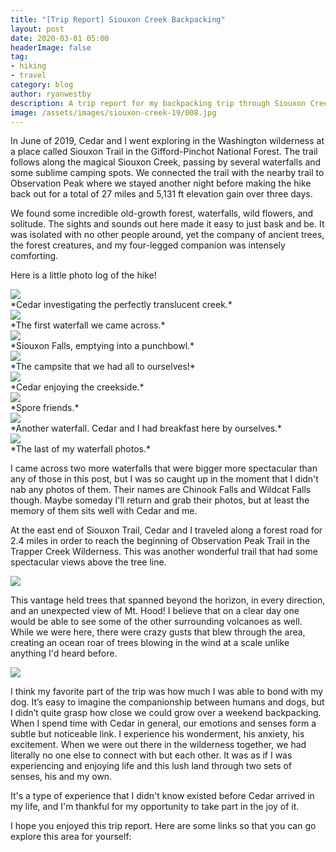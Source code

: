 ```yaml
---
title: "[Trip Report] Siouxon Creek Backpacking"
layout: post
date: 2020-03-01 05:00
headerImage: false
tag:
- hiking
- travel
category: blog
author: ryanwestby
description: A trip report for my backpacking trip through Siouxon Creek and Observation Peak.
image: /assets/images/siouxon-creek-19/008.jpg
---
```


In June of 2019, Cedar and I went exploring in the Washington wilderness at a place called Siouxon Trail in the Gifford-Pinchot National Forest. The trail follows along the magical Siouxon Creek, passing by several waterfalls and some sublime camping spots. We connected the trail with the nearby trail to Observation Peak where we stayed another night before making the hike back out for a total of 27 miles and 5,131 ft elevation gain over three days. 

We found some incredible old-growth forest, waterfalls, wild flowers, and solitude. The sights and sounds out here made it easy to just bask and be. It was isolated with no other people around, yet the company of ancient trees, the forest creatures, and my four-legged companion was intensely comforting.

Here is a little photo log of the hike!

<img style="display:block;margin-left:auto;margin-right:auto;max-width:100%;" src="/assets/images/siouxon-creek-19/001.jpg" />
*Cedar investigating the perfectly translucent creek.*

<img style="display:block;margin-left:auto;margin-right:auto;max-width:100%;" src="/assets/images/siouxon-creek-19/003.jpg" />
*The first waterfall we came across.*

<img style="display:block;margin-left:auto;margin-right:auto;max-width:100%;" src="/assets/images/siouxon-creek-19/004.jpg" />
*Siouxon Falls, emptying into a punchbowl.*

<img style="display:block;margin-left:auto;margin-right:auto;max-width:100%;" src="/assets/images/siouxon-creek-19/005.jpg" />
*The campsite that we had all to ourselves!*

<img style="display:block;margin-left:auto;margin-right:auto;max-width:100%;" src="/assets/images/siouxon-creek-19/006.jpg" />
*Cedar enjoying the creekside.*

<img style="display:block;margin-left:auto;margin-right:auto;max-width:100%;" src="/assets/images/siouxon-creek-19/007.jpg" />
*Spore friends.*

<img style="display:block;margin-left:auto;margin-right:auto;max-width:100%;" src="/assets/images/siouxon-creek-19/008.jpg" />
*Another waterfall. Cedar and I had breakfast here by ourselves.*

<img style="display:block;margin-left:auto;margin-right:auto;max-width:100%;" src="/assets/images/siouxon-creek-19/009.jpg" />
*The last of my waterfall photos.* 

I came across two more waterfalls that were bigger more spectacular than any of those in this post, but I was so caught up in the moment that I didn't nab any photos of them. Their names are Chinook Falls and Wildcat Falls though. Maybe someday I'll return and grab their photos, but at least the memory of them sits well with Cedar and me.

At the east end of Siouxon Trail, Cedar and I traveled along a forest road for 2.4 miles in order to reach the beginning of Observation Peak Trail in the Trapper Creek Wilderness. This was another wonderful trail that had some spectacular views above the tree line. 

<img style="display:block;margin-left:auto;margin-right:auto;max-width:100%;" src="/assets/images/siouxon-creek-19/010.jpg" />

This vantage held trees that spanned beyond the horizon, in every direction, and an unexpected view of Mt. Hood! I believe that on a clear day one would be able to see some of the other surrounding volcanoes as well. While we were here, there were crazy gusts that blew through the area, creating an ocean roar of trees blowing in the wind at a scale unlike anything I'd heard before.

<img style="display:block;margin-left:auto;margin-right:auto;max-width:100%;" src="/assets/images/siouxon-creek-19/002.jpg" />

I think my favorite part of the trip was how much I was able to bond with my dog. It’s easy to imagine the companionship between humans and dogs, but I didn’t quite grasp how close we could grow over a weekend backpacking. When I spend time with Cedar in general, our emotions and senses form a subtle but noticeable link. I experience his wonderment, his anxiety, his excitement. When we were out there in the wilderness together, we had literally no one else to connect with but each other. It was as if I was experiencing and enjoying life and this lush land through two sets of senses, his and my own. 

It's a type of experience that I didn't know existed before Cedar arrived in my life, and I'm thankful for my opportunity to take part in the joy of it.

I hope you enjoyed this trip report. Here are some links so that you can go explore this area for yourself:
